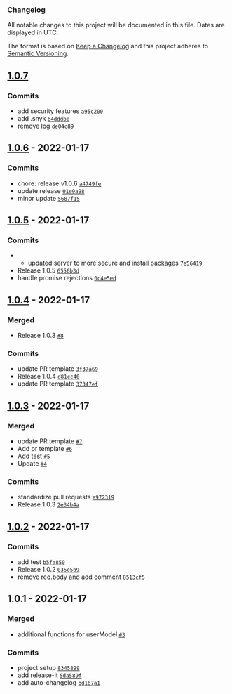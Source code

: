 ### Changelog

All notable changes to this project will be documented in this file. Dates are displayed in UTC.

The format is based on [Keep a Changelog](https://keepachangelog.com/en/1.0.0/)
and this project adheres to [Semantic Versioning](https://semver.org/spec/v2.0.0.html).

## [1.0.7](https://github.com/loloDawit/store-api/compare/1.0.6...1.0.7)

### Commits

- add security features [`a95c200`](https://github.com/loloDawit/store-api/commit/a95c200a27ca326e4162a5fa1961bf0265a185d0)
- add .snyk [`64dddbe`](https://github.com/loloDawit/store-api/commit/64dddbe2db903f3dcc7ba199f8bc0c8b04222586)
- remove log [`de04c89`](https://github.com/loloDawit/store-api/commit/de04c89b87d53a641fcccc1153592a6cac8ba870)

## [1.0.6](https://github.com/loloDawit/store-api/compare/1.0.5...1.0.6) - 2022-01-17

### Commits

- chore: release v1.0.6 [`a4749fe`](https://github.com/loloDawit/store-api/commit/a4749feb204cc3d54bfdb000fe33ccb3846627f9)
- update release [`01e9a98`](https://github.com/loloDawit/store-api/commit/01e9a98cfdb0a40544858c31dbd9537f310e740e)
- minor update [`5687f15`](https://github.com/loloDawit/store-api/commit/5687f15d46b7899921aed25e149bcdbbfdad7009)

## [1.0.5](https://github.com/loloDawit/store-api/compare/1.0.4...1.0.5) - 2022-01-17

### Commits

- - updated server to more secure and install packages [`7e56419`](https://github.com/loloDawit/store-api/commit/7e56419a0cea4d362590d9710d185dd81cf2c4b8)
- Release 1.0.5 [`6556b3d`](https://github.com/loloDawit/store-api/commit/6556b3d55d6033babe708394a86b85342d744be0)
- handle promise rejections [`0c4e5ed`](https://github.com/loloDawit/store-api/commit/0c4e5ed3c8bc8c1392a07ca572de8c624a6f4be7)

## [1.0.4](https://github.com/loloDawit/store-api/compare/1.0.3...1.0.4) - 2022-01-17

### Merged

- Release 1.0.3 [`#8`](https://github.com/loloDawit/store-api/pull/8)

### Commits

- update PR template [`3f37a69`](https://github.com/loloDawit/store-api/commit/3f37a69f9b6e4b88350d21a0141254caf7f08ad8)
- Release 1.0.4 [`d81cc40`](https://github.com/loloDawit/store-api/commit/d81cc40cbab28dba4880f7c68fd4a1b8867f7340)
- update PR template [`37347ef`](https://github.com/loloDawit/store-api/commit/37347ef4e0cb3bf9686af28c191b9db9c56d5c53)

## [1.0.3](https://github.com/loloDawit/store-api/compare/1.0.2...1.0.3) - 2022-01-17

### Merged

- update PR template [`#7`](https://github.com/loloDawit/store-api/pull/7)
- Add pr template [`#6`](https://github.com/loloDawit/store-api/pull/6)
- Add test [`#5`](https://github.com/loloDawit/store-api/pull/5)
- Update [`#4`](https://github.com/loloDawit/store-api/pull/4)

### Commits

- standardize pull requests [`e972319`](https://github.com/loloDawit/store-api/commit/e97231907fb7e3b161328a263984ecd939d193fa)
- Release 1.0.3 [`2e34b4a`](https://github.com/loloDawit/store-api/commit/2e34b4a8a14a7192913565ba61483146a8ab74ab)

## [1.0.2](https://github.com/loloDawit/store-api/compare/1.0.1...1.0.2) - 2022-01-17

### Commits

- add test [`b5fa850`](https://github.com/loloDawit/store-api/commit/b5fa8506909aa6da4ee604c19e7300af190262fb)
- Release 1.0.2 [`035e5b9`](https://github.com/loloDawit/store-api/commit/035e5b978fbb8f9fa00f0be3946d4cc7c4d6bc37)
- remove req.body and add comment [`8513cf5`](https://github.com/loloDawit/store-api/commit/8513cf5d6e48299cb1658d59dc3f750e6ffdfef5)

## 1.0.1 - 2022-01-17

### Merged

- additional functions for userModel [`#3`](https://github.com/loloDawit/store-api/pull/3)

### Commits

- project setup [`8345899`](https://github.com/loloDawit/store-api/commit/83458996092f8ff471b3d412aa9e0ec13c269265)
- add release-it [`5da589f`](https://github.com/loloDawit/store-api/commit/5da589f6673d1bfa443ee6e64a274fac3f803d19)
- add auto-changelog [`bd167a1`](https://github.com/loloDawit/store-api/commit/bd167a11092aa7e05db601cd63a3a4d5f8fca338)
